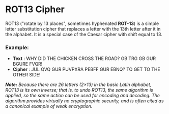 # ROT13 Cipher

ROT13 ("rotate by 13 places", sometimes hyphenated **ROT-13**) is a simple letter substitution cipher that replaces a letter with the 13th letter after it in the alphabet. It is a special case of the Caesar cipher with shift equal to 13.

### Example:

- **Text** : WHY DID THE CHICKEN CROSS THE ROAD? GB TRG GB GUR BGURE FVQR!
- **Cipher** : JUL QVQ GUR PUVPXRA PEBFF GUR EBNQ? TO GET TO THE OTHER SIDE!

***Note:*** *Because there are 26 letters (2×13) in the basic Latin alphabet, ROT13 is its own inverse; that is, to undo ROT13, the same algorithm is applied, so the same action can be used for encoding and decoding. The algorithm provides virtually no cryptographic security, and is often cited as a canonical example of weak encryption.*